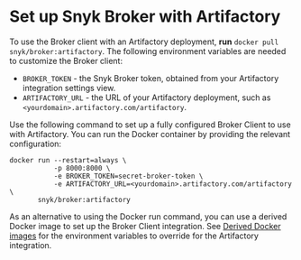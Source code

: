 # Set up Snyk Broker with Artifactory

To use the Broker client with an Artifactory deployment, **run** `docker pull snyk/broker:artifactory`. The following environment variables are needed to customize the Broker client:

* `BROKER_TOKEN` - the Snyk Broker token, obtained from your Artifactory integration settings view.
* `ARTIFACTORY_URL` - the URL of your Artifactory deployment, such as `<yourdomain>.artifactory.com/artifactory`.

Use the following command to set up a fully configured Broker Client to use with Artifactory. You can run the Docker container by providing the relevant configuration:

```console
docker run --restart=always \
           -p 8000:8000 \
           -e BROKER_TOKEN=secret-broker-token \
           -e ARTIFACTORY_URL=<yourdomain>.artifactory.com/artifactory \
       snyk/broker:artifactory
```

As an alternative to using the Docker run command, you can use a derived Docker image to set up the Broker Client integration. See [Derived Docker images](derived-docker-images-for-broker-client-integrations-and-container-registry-agent.md) for the environment variables to override for the Artifactory integration.
